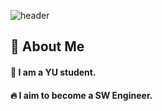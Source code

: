 <div>
  
  <!--Header-->
  ![header](https://capsule-render.vercel.app/api?type=blur&color=gradient&height=300&section=header&text=●'◡'●)
  
</div>

<div>
  <!--Body-->
  
  ## 👀 About Me
  #### :raising_hand: I am a YU student.<br/>
  #### :fire: I aim to become a SW Engineer.<br/>
  <br/>
  <br/>
  
